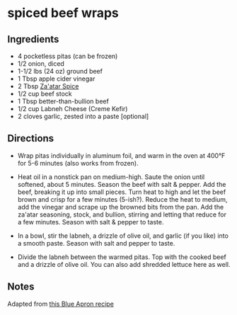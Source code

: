 # spiced beef wraps

## Ingredients

* 4 pocketless pitas (can be frozen)
* 1/2 onion, diced
* 1-1/2 lbs (24 oz) ground beef
* 1 Tbsp apple cider vinegar
* 2 Tbsp [Za'atar Spice](./zaatar-spice.md)
* 1/2 cup beef stock
* 1 Tbsp better-than-bullion beef
* 1/2 cup Labneh Cheese (Creme Kefir)
* 2 cloves garlic, zested into a paste [optional]


## Directions

* Wrap pitas individually in aluminum foil, and warm in the oven at 400°F for 5-6 minutes (also works from frozen).

* Heat oil in a nonstick pan on medium-high. Saute the onion until softened, about 5 minutes. Season the beef with salt & pepper. Add the beef, breaking it up into small pieces. Turn heat to high and let the beef brown and crisp for a few minutes (5-ish?). Reduce the heat to medium, add the vinegar and scrape up the browned bits from the pan. Add the za'atar seasoning, stock, and bullion, stirring and letting that reduce for a few minutes. Season with salt & pepper to taste.

* In a bowl, stir the labneh, a drizzle of olive oil, and garlic (if you like) into a smooth paste. Season with salt and pepper to taste.

* Divide the labneh between the warmed pitas. Top with the cooked beef and a drizzle of olive oil. You can also add shredded lettuce here as well.


## Notes

Adapted from [this Blue Apron recipe](https://www.blueapron.com/recipes/spiced-beef-wraps-with-butter-lettuce-salad)
